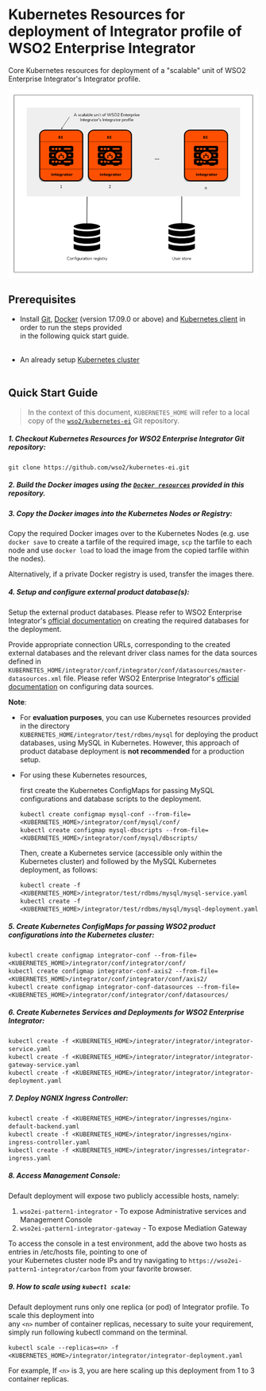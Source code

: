 # Kubernetes Resources for deployment of Integrator profile of WSO2 Enterprise Integrator

Core Kubernetes resources for deployment of a "scalable" unit of WSO2 Enterprise Integrator's Integrator profile.

![A "scalable" unit of WSO2 Enterprise Integrator's Integrator profile](integrator.png)

## Prerequisites

* Install [Git](https://git-scm.com/book/en/v2/Getting-Started-Installing-Git), [Docker](https://www.docker.com/get-docker)
(version 17.09.0 or above) and [Kubernetes client](https://kubernetes.io/docs/tasks/tools/install-kubectl/)
in order to run the steps provided<br>in the following quick start guide.<br><br>

* An already setup [Kubernetes cluster](https://kubernetes.io/docs/setup/pick-right-solution/)<br><br>
 
## Quick Start Guide

>In the context of this document, `KUBERNETES_HOME` will refer to a local copy of the [`wso2/kubernetes-ei`](https://github.com/wso2/kubernetes-ei/)
Git repository.<br>

##### 1. Checkout Kubernetes Resources for WSO2 Enterprise Integrator Git repository:

```
git clone https://github.com/wso2/kubernetes-ei.git
```

##### 2. Build the Docker images using the [`Docker resources`](../dockerfiles) provided in this repository.

##### 3. Copy the Docker images into the Kubernetes Nodes or Registry:

Copy the required Docker images over to the Kubernetes Nodes (e.g. use `docker save` to create a tarfile of the 
required image, `scp` the tarfile to each node and use `docker load` to load the image from the copied tarfile 
within the nodes).

Alternatively, if a private Docker registry is used, transfer the images there.

##### 4. Setup and configure external product database(s):

Setup the external product databases. Please refer to WSO2 Enterprise Integrator's [official documentation](https://docs.wso2.com/display/EI620/Clustering+the+ESB+Profile#ClusteringtheESBProfile-Creatingthedatabases)
on creating the required databases for the deployment.

Provide appropriate connection URLs, corresponding to the created external databases and the relevant driver class names for the data sources defined in
`KUBERNETES_HOME/integrator/conf/integrator/conf/datasources/master-datasources.xml` file. Please refer WSO2 Enterprise Integrator's
[official documentation](https://docs.wso2.com/display/EI620/Configuring+master-datasources.xml) on configuring data sources.

**Note**:

* For **evaluation purposes**, you can use Kubernetes resources provided in the directory<br>
`KUBERNETES_HOME/integrator/test/rdbms/mysql` for deploying the product databases, using MySQL in Kubernetes. However, this approach of product database deployment is
**not recommended** for a production setup.

* For using these Kubernetes resources,

    first create the Kubernetes ConfigMaps for passing MySQL configurations and database scripts to the deployment.
    
    ```
    kubectl create configmap mysql-conf --from-file=<KUBERNETES_HOME>/integrator/conf/mysql/conf/
    kubectl create configmap mysql-dbscripts --from-file=<KUBERNETES_HOME>/integrator/conf/mysql/dbscripts/
    ```

    Then, create a Kubernetes service (accessible only within the Kubernetes cluster) and followed by the MySQL Kubernetes deployment, as follows:
    
    ```
    kubectl create -f <KUBERNETES_HOME>/integrator/test/rdbms/mysql/mysql-service.yaml
    kubectl create -f <KUBERNETES_HOME>/integrator/test/rdbms/mysql/mysql-deployment.yaml
    ```
    
##### 5. Create Kubernetes ConfigMaps for passing WSO2 product configurations into the Kubernetes cluster:

```
kubectl create configmap integrator-conf --from-file=<KUBERNETES_HOME>/integrator/conf/integrator/conf/
kubectl create configmap integrator-conf-axis2 --from-file=<KUBERNETES_HOME>/integrator/conf/integrator/conf/axis2/
kubectl create configmap integrator-conf-datasources --from-file=<KUBERNETES_HOME>/integrator/conf/integrator/conf/datasources/
```

##### 6. Create Kubernetes Services and Deployments for WSO2 Enterprise Integrator:

```
kubectl create -f <KUBERNETES_HOME>/integrator/integrator/integrator-service.yaml
kubectl create -f <KUBERNETES_HOME>/integrator/integrator/integrator-gateway-service.yaml
kubectl create -f <KUBERNETES_HOME>/integrator/integrator/integrator-deployment.yaml
```

##### 7. Deploy NGNIX Ingress Controller:

```
kubectl create -f <KUBERNETES_HOME>/integrator/ingresses/nginx-default-backend.yaml
kubectl create -f <KUBERNETES_HOME>/integrator/ingresses/nginx-ingress-controller.yaml
kubectl create -f <KUBERNETES_HOME>/integrator/ingresses/integrator-ingress.yaml
```

##### 8. Access Management Console:

Default deployment will expose two publicly accessible hosts, namely: <br>
1. `wso2ei-pattern1-integrator` - To expose Administrative services and Management Console <br>
2. `wso2ei-pattern1-integrator-gateway` - To expose Mediation Gateway <br>

To access the console in a test environment, add the above two hosts as entries in /etc/hosts file, pointing to one of<br>
your Kubernetes cluster node IPs and try navigating to `https://wso2ei-pattern1-integrator/carbon` from your favorite browser.

##### 9. How to scale using `kubectl scale`:

Default deployment runs only one replica (or pod) of Integrator profile. To scale this deployment into <br>
any `<n>` number of container replicas, necessary to suite your requirement, simply run following kubectl 
command on the terminal. 
```
kubectl scale --replicas=<n> -f <KUBERNETES_HOME>/integrator/integrator/integrator-deployment.yaml
```
For example, If `<n>` is 3, you are here scaling up this deployment from 1 to 3 container replicas.
